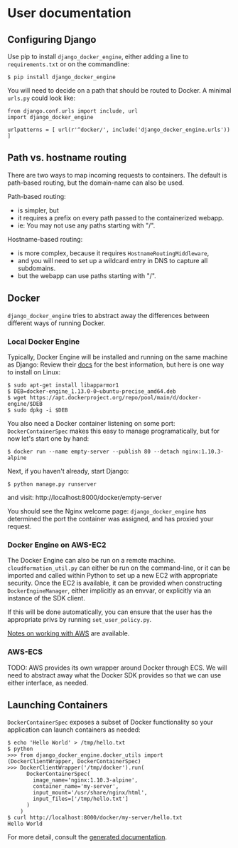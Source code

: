 # User documentation

## Configuring Django

Use pip to install `django_docker_engine`, either adding a line to `requirements.txt`
or on the commandline:
```
$ pip install django_docker_engine
```

You will need to decide on a path that should be routed to Docker. A minimal `urls.py` could look like:

```
from django.conf.urls import include, url
import django_docker_engine

urlpatterns = [ url(r'^docker/', include('django_docker_engine.urls')) ]
```

## Path vs. hostname routing

There are two ways to map incoming requests to containers. The default is path-based routing, but the domain-name
can also be used.

Path-based routing:
- is simpler, but
- it requires a prefix on every path passed to the containerized webapp.
- ie: You may not use any paths starting with "/".

Hostname-based routing:
- is more complex, because it requires `HostnameRoutingMiddleware`,
- and you will need to set up a wildcard entry in DNS to capture all subdomains.
- but the webapp can use paths starting with "/".


## Docker

`django_docker_engine` tries to abstract away the differences between different ways of running Docker.


### Local Docker Engine

Typically, Docker Engine will be installed and running on the same machine as Django:
Review their [docs](https://docs.docker.com/engine/installation/) for the best information,
but here is one way to install on Linux:

```
$ sudo apt-get install libapparmor1
$ DEB=docker-engine_1.13.0-0~ubuntu-precise_amd64.deb
$ wget https://apt.dockerproject.org/repo/pool/main/d/docker-engine/$DEB
$ sudo dpkg -i $DEB
```

You also need a Docker container listening on some port: `DockerContainerSpec` makes this easy to manage programatically,
but for now let's start one by hand:

```
$ docker run --name empty-server --publish 80 --detach nginx:1.10.3-alpine
```
    
Next, if you haven't already, start Django:

```
$ python manage.py runserver
```

and visit: http://localhost:8000/docker/empty-server

You should see the Nginx welcome page: `django_docker_engine` has determined the port the container was assigned,
and has proxied your request. 


### Docker Engine on AWS-EC2

The Docker Engine can also be run on a remote machine. `cloudformation_util.py` can either be run
on the command-line, or it can be imported and called within Python to set up a new EC2 with appropriate
security. Once the EC2 is available, it can be provided when constructing `DockerEngineManager`,
either implicitly as an envvar, or explicitly via an instance of the SDK client.

If this will be done automatically, you can ensure that the user has the appropriate privs by running
`set_user_policy.py`.

[Notes on working with AWS](README-AWS.md) are available.


### AWS-ECS

TODO: AWS provides its own wrapper around Docker through ECS. We will need to abstract away what the
Docker SDK provides so that we can use either interface, as needed.


## Launching Containers

`DockerContainerSpec` exposes a subset of Docker functionality so your application can launch containers as needed:

```
$ echo 'Hello World' > /tmp/hello.txt
$ python
>>> from django_docker_engine.docker_utils import (DockerClientWrapper, DockerContainerSpec)
>>> DockerClientWrapper('/tmp/docker').run(
      DockerContainerSpec(
        image_name='nginx:1.10.3-alpine',
        container_name='my-server',
        input_mount='/usr/share/nginx/html',
        input_files=['/tmp/hello.txt']
      )
    )
$ curl http://localhost:8000/docker/my-server/hello.txt
Hello World
```

For more detail, consult the [generated documentation](docs.md).